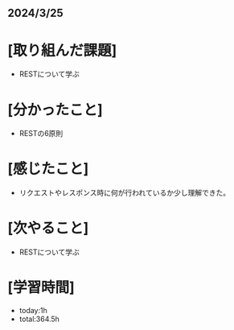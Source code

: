 ## 2024/3/25

# [取り組んだ課題]
- RESTについて学ぶ
# [分かったこと]
- RESTの6原則 
# [感じたこと]  
- リクエストやレスポンス時に何が行われているか少し理解できた。
# [次やること]
- RESTについて学ぶ
# [学習時間]
- today:1h 
- total:364.5h
